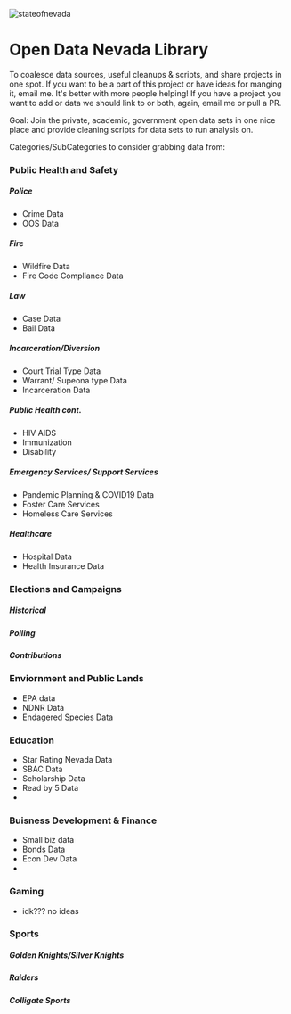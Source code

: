 ![stateofnevada](https://twitter.com/DataNevada/header_photo)


# Open Data Nevada Library
To coalesce data sources, useful cleanups &amp; scripts, and share projects in one spot. If you want to be a part of this project or have ideas for manging it, email me. It's better with more people helping! If you have a project you want to add or data we should link to or both, again, email me or pull a PR.

Goal: Join the private, academic, government open data sets in one nice place and provide cleaning scripts for data sets to run analysis on.

Categories/SubCategories to consider grabbing data from:

### Public Health and Safety
##### Police
- Crime Data
- OOS Data
##### Fire
- Wildfire Data
- Fire Code Compliance Data
##### Law
- Case Data
- Bail Data
##### Incarceration/Diversion
- Court Trial Type Data
- Warrant/ Supeona type Data
- Incarceration Data
##### Public Health cont.
- HIV AIDS
- Immunization
- Disability
##### Emergency Services/ Support Services
- Pandemic Planning & COVID19 Data
- Foster Care Services
- Homeless Care Services
##### Healthcare
- Hospital Data
- Health Insurance Data


### Elections and Campaigns
##### Historical
##### Polling
##### Contributions


### Enviornment and Public Lands
- EPA data
- NDNR Data
- Endagered Species Data

### Education
- Star Rating Nevada Data
- SBAC Data
- Scholarship Data
- Read by 5 Data
- 


### Buisness Development & Finance
- Small biz data
- Bonds Data
- Econ Dev Data
- 


### Gaming
- idk??? no ideas 

### Sports
##### Golden Knights/Silver Knights
##### Raiders
##### Colligate Sports


